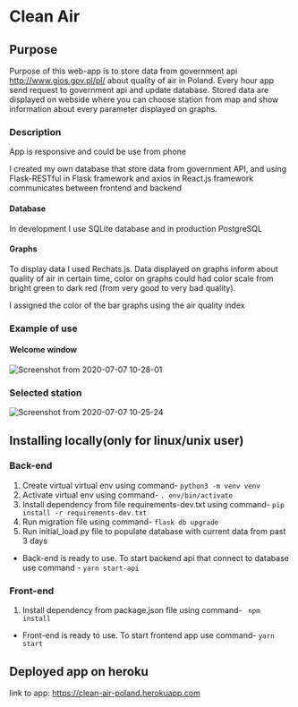# Clean Air
## Purpose
Purpose of this web-app is to store data from government api http://www.gios.gov.pl/pl/ about quality of air in Poland. Every hour app send request to government api and update database. Stored data are displayed on webside where you can choose station from map and show information about every parameter displayed on graphs.

### Description
App is responsive and could be use from phone

I created my own database that store data from government API, and using Flask-RESTful in Flask framework and axios in React.js framework
communicates between frontend and backend

#### Database
In development I use SQLite database and in production PostgreSQL

#### Graphs
To display data I used Rechats.js. 
Data displayed on graphs inform about quality of air in certain time, color on graphs could had color scale from bright green to dark red (from very good to very bad quality).

I assigned the color of the bar graphs using the air quality index   

### Example of use
#### Welcome window
![Screenshot from 2020-07-07 10-28-01](https://user-images.githubusercontent.com/62465226/86748187-9181e000-c03c-11ea-9433-83bfe9a2ac6b.png)

### Selected station
![Screenshot from 2020-07-07 10-25-24](https://user-images.githubusercontent.com/62465226/86747880-5b446080-c03c-11ea-8a10-73d8288a5885.png)
## Installing locally(only for linux/unix user)
### Back-end
1. Create virtual virtual env using command- ```python3 -m venv venv```
2. Activate virtual env using command- ```. env/bin/activate``` 
3. Install dependency from file requirements-dev.txt using command- ```pip install -r requirements-dev.txt``` 
4. Run migration file using command- ```flask db upgrade``` 
5. Run initial_load.py file to populate database with current data from past 3 days 
* Back-end is ready to use. To start backend api that connect to database use command - ```yarn start-api``` 

### Front-end

1. Install dependency from package.json file using command-  ``` npm install``` 
* Front-end is ready to use. To start frontend app use command- ```yarn start``` 

## Deployed app on heroku 
link to app: https://clean-air-poland.herokuapp.com 